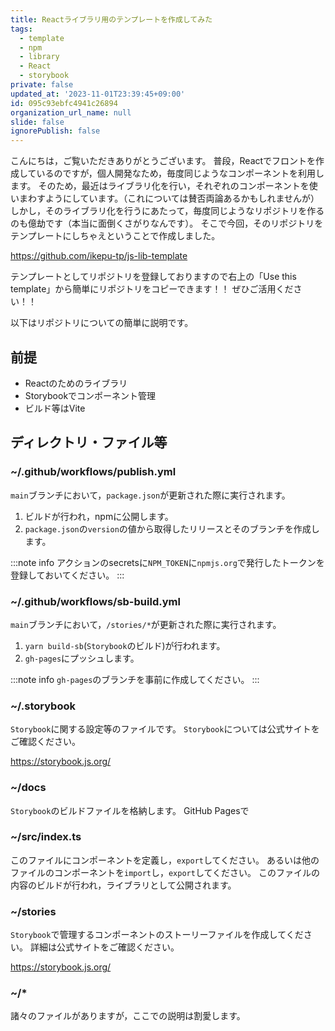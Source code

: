 ```yaml
---
title: Reactライブラリ用のテンプレートを作成してみた
tags:
  - template
  - npm
  - library
  - React
  - storybook
private: false
updated_at: '2023-11-01T23:39:45+09:00'
id: 095c93ebfc4941c26894
organization_url_name: null
slide: false
ignorePublish: false
---
```


こんにちは，ご覧いただきありがとうございます。
普段，Reactでフロントを作成しているのですが，個人開発なため，毎度同じようなコンポーネントを利用します。
そのため，最近はライブラリ化を行い，それぞれのコンポーネントを使いまわすようにしています。（これについては賛否両論あるかもしれませんが）
しかし，そのライブラリ化を行うにあたって，毎度同じようなリポジトリを作るのも億劫です（本当に面倒くさがりなんです）。
そこで今回，そのリポジトリをテンプレートにしちゃえということで作成しました。

https://github.com/ikepu-tp/js-lib-template

テンプレートとしてリポジトリを登録しておりますので右上の「Use this template」から簡単にリポジトリをコピーできます！！
ぜひご活用ください！！

以下はリポジトリについての簡単に説明です。

## 前提

- Reactのためのライブラリ
- Storybookでコンポーネント管理
- ビルド等はVite

## ディレクトリ・ファイル等

### ~/.github/workflows/publish.yml

`main`ブランチにおいて，`package.json`が更新された際に実行されます。

1. ビルドが行われ，npmに公開します。
2. `package.json`の`version`の値から取得したリリースとそのブランチを作成します。

:::note info
アクションのsecretsに`NPM_TOKEN`に`npmjs.org`で発行したトークンを登録しておいてください。
:::

### ~/.github/workflows/sb-build.yml

`main`ブランチにおいて，`/stories/*`が更新された際に実行されます。

1. `yarn build-sb`(`Storybook`のビルド)が行われます。
2. `gh-pages`にプッシュします。

:::note info
`gh-pages`のブランチを事前に作成してください。
:::

### ~/.storybook

`Storybook`に関する設定等のファイルです。
`Storybook`については公式サイトをご確認ください。

https://storybook.js.org/

### ~/docs

`Storybook`のビルドファイルを格納します。
GitHub Pagesで

### ~/src/index.ts

このファイルにコンポーネントを定義し，`export`してください。
あるいは他のファイルのコンポーネントを`import`し，`export`してください。
このファイルの内容のビルドが行われ，ライブラリとして公開されます。

### ~/stories

`Storybook`で管理するコンポーネントのストーリーファイルを作成してください。
詳細は公式サイトをご確認ください。

https://storybook.js.org/

### ~/*

諸々のファイルがありますが，ここでの説明は割愛します。
